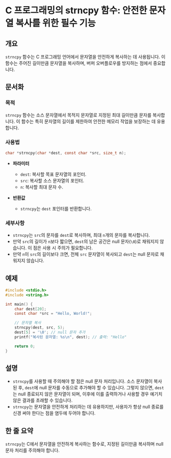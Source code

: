 <!--
Meta Description: # C 프로그래밍의 strncpy 함수: 안전한 문자열 복사를 위한 필수 기능 ## 개요 `strncpy` 함수는 C 프로그래밍 언어에서 문자열을 안전하게 복사하는 데 사용됩니다. 이 함수는 주어진 길이만큼 문자열을 복사하며, 버퍼 오버플로우를 방지하는 점에서 중요합니...
Meta Keywords: dest, strncpy, src, null, char
-->

# C 프로그래밍의 strncpy 함수: 안전한 문자열 복사를 위한 필수 기능

## 개요
`strncpy` 함수는 C 프로그래밍 언어에서 문자열을 안전하게 복사하는 데 사용됩니다. 이 함수는 주어진 길이만큼 문자열을 복사하며, 버퍼 오버플로우를 방지하는 점에서 중요합니다.

## 문서화
### 목적
`strncpy` 함수는 소스 문자열에서 목적지 문자열로 지정된 최대 길이만큼 문자를 복사합니다. 이 함수는 특히 문자열의 길이를 제한하여 안전한 메모리 작업을 보장하는 데 유용합니다.

### 사용법
```c
char *strncpy(char *dest, const char *src, size_t n);
```

- **파라미터**
  - `dest`: 복사할 목표 문자열의 포인터.
  - `src`: 복사할 소스 문자열의 포인터.
  - `n`: 복사할 최대 문자 수.

- **반환값**
  - `strncpy`는 `dest` 포인터를 반환합니다.

### 세부사항
- `strncpy`는 `src`의 문자를 `dest`로 복사하며, 최대 `n`개의 문자를 복사합니다.
- 만약 `src`의 길이가 `n`보다 짧으면, `dest`의 남은 공간은 null 문자(`\0`)로 채워지지 않습니다. 이 점은 사용 시 주의가 필요합니다.
- 만약 `n`이 `src`의 길이보다 크면, 전체 `src` 문자열이 복사되고 `dest`는 null 문자로 채워지지 않습니다.

## 예제
```c
#include <stdio.h>
#include <string.h>

int main() {
    char dest[20];
    const char *src = "Hello, World!";

    // 문자열 복사
    strncpy(dest, src, 5);
    dest[5] = '\0'; // null 문자 추가
    printf("복사된 문자열: %s\n", dest); // 출력: "Hello"

    return 0;
}
```

## 설명
- `strncpy`를 사용할 때 주의해야 할 점은 null 문자 처리입니다. 소스 문자열이 복사된 후, `dest`에 null 문자를 수동으로 추가해야 할 수 있습니다. 그렇지 않으면, `dest`는 null 종료되지 않은 문자열이 되며, 이후에 이를 출력하거나 사용할 경우 예기치 않은 결과를 초래할 수 있습니다.
- `strncpy`는 문자열을 안전하게 처리하는 데 유용하지만, 사용자가 항상 null 종료를 신경 써야 한다는 점을 염두에 두어야 합니다.

## 한 줄 요약
`strncpy`는 C에서 문자열을 안전하게 복사하는 함수로, 지정된 길이만큼 복사하며 null 문자 처리를 주의해야 합니다.